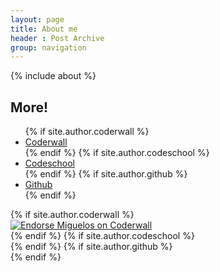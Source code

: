 ```yaml
---
layout: page
title: About me
header : Post Archive
group: navigation
---
```


<div class="span4">
{% include about %}
</div>
<div class="span8">
  <h2>More!</h2>
  <ul class="nav nav-tabs">
    {% if site.author.coderwall %}
    <li class="active"><a href="#proudify-coderwall" data-toggle="tab">Coderwall</a></li>
    {% endif %}
    {% if site.author.codeschool %}
    <li><a href="#proudify-codeschool" data-toggle="tab">Codeschool</a></li>
    {% endif %}
    {% if site.author.github %}
    <li><a href="#proudify-github" data-toggle="tab">Github</a></li>
    {% endif %}
  </ul>
  <div class="tab-content">
    {% if site.author.coderwall %}
    <div class="tab-pane fade active in" id="proudify-coderwall">
      <a href="https://coderwall.com/miguelos"><img alt="Endorse Miguelos on Coderwall" src="https://api.coderwall.com/miguelos/endorsecount.png" /></a>
    </div>
    {% endif %}
    {% if site.author.codeschool %}
    <div class="tab-pane fade" id="proudify-codeschool">
    </div>
    {% endif %}
    {% if site.author.github %}
    <div class="tab-pane fade" id="proudify-github">
    </div>
    {% endif %}
  </div>
</div>
